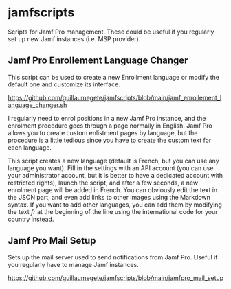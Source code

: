 # jamfscripts
Scripts for Jamf Pro management. These could be useful if you regularly set up new Jamf instances (i.e. MSP provider).

## Jamf Pro Enrollement Language Changer 
This script can be used to create a new Enrollment language or modify the default one and customize its interface.

https://github.com/guillaumegete/jamfscripts/blob/main/jamf_enrollement_language_changer.sh

I regularly need to enrol positions in a new Jamf Pro instance, and the enrolment procedure goes through a page normally in English. Jamf Pro allows you to create custom enlistment pages by language, but the procedure is a little tedious since you have to create the custom text for each language. 

This script creates a new language (default is French, but you can use any language you want). Fill in the settings with an API account (you can use your administrator account, but it is better to have a dedicated account with restricted rights), launch the script, and after a few seconds, a new enrolment page will be added in French. You can obviously edit the text in the JSON part, and even add links to other images using the Markdown syntax. If you want to add other languages, you can add them by modifying the text _fr_ at the beginning of the line using the international code for your country instead.

## Jamf Pro Mail Setup

Sets up the mail server used to send notifications from Jamf Pro. Useful if you regularly have to manage Jamf instances.

https://github.com/guillaumegete/jamfscripts/blob/main/jamfpro_mail_setup
